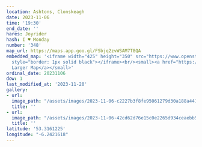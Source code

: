 ```yaml
---
location: Ashtons, Clonskeagh
date: 2023-11-06
time: '19:30'
end_date: ''
hares: Joyrider
hash: I ♥ Monday
number: '348'
map_url: https://maps.app.goo.gl/FSbjq2zvWSAM7T8QA
embedded_map: '<iframe width="425" height="350" src="https://www.openstreetmap.org/export/embed.html?bbox=-6.2407386302948%2C53.31473984212486%2C-6.23399555683136%2C53.31733245024225&amp;layer=mapnik&amp;marker=53.316037768222266%2C-6.237364411354065"
  style="border: 1px solid black"></iframe><br/><small><a href="https://www.openstreetmap.org/?mlat=53.31604&amp;mlon=-6.23736#map=18/53.31604/-6.23737">View
  Larger Map</a></small>'
ordinal_date: 20231106
dow: 1
last_modified_at: '2023-11-20'
gallery:
- url:
  image_path: "/assets/images/2023-11-06-c2227b3f8fe95061279d30a188a4411a.jpeg"
  title: ''
- url:
  image_path: "/assets/images/2023-11-06-42cd62d76e15c0e2265d934ceaebb58f.jpeg"
  title: ''
latitude: '53.3161225'
longitude: "-6.2421618"
---
```


